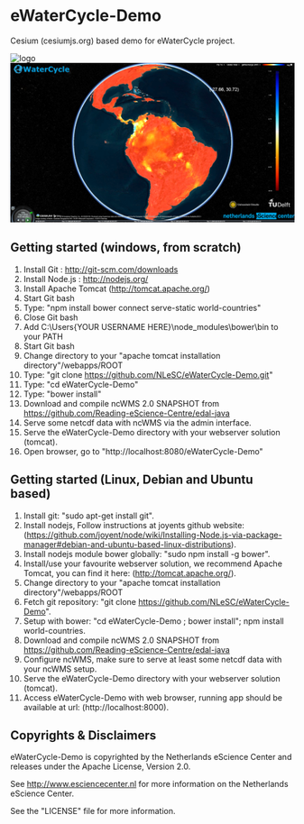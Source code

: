eWaterCycle-Demo
================

Cesium (cesiumjs.org) based demo for eWaterCycle project.

![logo](images/eWaterCycle.png "Screenshot 1")
![logo](images/eWaterCycle2.png "Screenshot 2")

Getting started (windows, from scratch)
---------------------------------------
1. Install Git : 	http://git-scm.com/downloads
2. Install Node.js : 	http://nodejs.org/
3. Install Apache Tomcat (http://tomcat.apache.org/)
4. Start Git bash
5. Type: "npm install bower connect serve-static world-countries"
6. Close Git bash
7. Add C:\Users\{YOUR USERNAME HERE}\node_modules\bower\bin to your PATH
8. Start Git bash
9. Change directory to your "apache tomcat installation directory"/webapps/ROOT
8. Type: "git clone https://github.com/NLeSC/eWaterCycle-Demo.git"
9. Type: "cd eWaterCycle-Demo"
10. Type: "bower install"
11. Download and compile ncWMS 2.0 SNAPSHOT from https://github.com/Reading-eScience-Centre/edal-java
12. Serve some netcdf data with ncWMS via the admin interface.
13. Serve the eWaterCycle-Demo directory with your webserver solution (tomcat).
14. Open browser, go to "http://localhost:8080/eWaterCycle-Demo"

Getting started (Linux, Debian and Ubuntu based)
-------------------------------------------------
1. Install git: "sudo apt-get install git".
2. Install nodejs, Follow instructions at joyents github website: (https://github.com/joyent/node/wiki/Installing-Node.js-via-package-manager#debian-and-ubuntu-based-linux-distributions).
3. Install nodejs module bower globally: "sudo npm install -g bower".
4. Install/use your favourite webserver solution, we recommend Apache Tomcat, you can find it here: (http://tomcat.apache.org/).
5. Change directory to your "apache tomcat installation directory"/webapps/ROOT
6. Fetch git repository: "git clone https://github.com/NLeSC/eWaterCycle-Demo".
7. Setup with bower: "cd eWaterCycle-Demo ; bower install"; npm install world-countries.
8. Download and compile ncWMS 2.0 SNAPSHOT from https://github.com/Reading-eScience-Centre/edal-java
9. Configure ncWMS, make sure to serve at least some netcdf data with your ncWMS setup.
10. Serve the eWaterCycle-Demo directory with your webserver solution (tomcat).
11. Access eWaterCycle-Demo with web browser, running app should be available at url: (http://localhost:8000).

Copyrights & Disclaimers
------------------------

eWaterCycle-Demo is copyrighted by the Netherlands eScience Center and 
releases under the Apache License, Version 2.0.

See <http://www.esciencecenter.nl> for more information on the 
Netherlands eScience Center.

See the "LICENSE" file for more information. 
